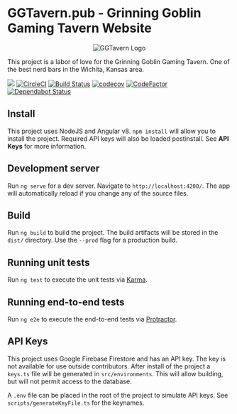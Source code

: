 # GGTavern.pub - Grinning Goblin Gaming Tavern Website
<p align="center">
  <img src="https://firebasestorage.googleapis.com/v0/b/gg-tavern.appspot.com/o/public%2Fimg%2Fandroid-chrome-192x192.png?alt=media&token=60f098fd-6b0e-4131-b229-29667d1fb6d2" alt="GGTavern Logo"/>
</p>
This project is a labor of love for the Grinning Goblin Gaming Tavern. One of the best nerd bars in the Wichita, Kansas area.

![](https://github.com/Admiralfeb/ggtavern.pub/workflows/Test%20and%20Build/badge.svg)
[![CircleCI](https://circleci.com/gh/Admiralfeb/ggtavern.pub.svg?style=svg)](https://circleci.com/gh/Admiralfeb/ggtavern.pub)
[![Build Status](https://travis-ci.com/Admiralfeb/ggtavern.pub.svg?branch=develop)](https://travis-ci.com/Admiralfeb/ggtavern.pub)
[![codecov](https://codecov.io/gh/Admiralfeb/ggtavern.pub/branch/develop/graph/badge.svg)](https://codecov.io/gh/Admiralfeb/ggtavern.pub)
[![CodeFactor](https://www.codefactor.io/repository/github/admiralfeb/ggtavern.pub/badge)](https://www.codefactor.io/repository/github/admiralfeb/ggtavern.pub)
[![Dependabot Status](https://api.dependabot.com/badges/status?host=github&repo=Admiralfeb/ggtavern.pub)](https://dependabot.com)

## Install

This project uses NodeJS and Angular v8. `npm install` will allow you to install the project. Required API keys will also be loaded postinstall. See **API Keys** for more information.

## Development server

Run `ng serve` for a dev server. Navigate to `http://localhost:4200/`. The app will automatically reload if you change any of the source files.

## Build

Run `ng build` to build the project. The build artifacts will be stored in the `dist/` directory. Use the `--prod` flag for a production build.

## Running unit tests

Run `ng test` to execute the unit tests via [Karma](https://karma-runner.github.io).

## Running end-to-end tests

Run `ng e2e` to execute the end-to-end tests via [Protractor](http://www.protractortest.org/).

## API Keys

This project uses Google Firebase Firestore and has an API key. The key is not available for use outside contributors. After install of the project a `keys.ts` file will be generated in `src/environments`. This will allow building, but will not permit access to the database.

A `.env` file can be placed in the root of the project to simulate API keys. See `scripts/generateKeyFile.ts` for the keynames.
